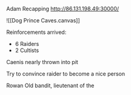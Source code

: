 
Adam Recapping
http://86.131.198.49:30000/

![[Dog Prince Caves.canvas]]


Reinforcements arrived:
- 6 Raiders
- 2 Cultists

Caenis nearly thrown into pit

Try to convince raider to become a nice person

Rowan 
Old bandit, lieutenant of the 